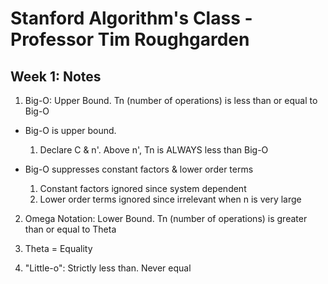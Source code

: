 # Stanford Algorithm's Class - Professor Tim Roughgarden

## Week 1: Notes

1. Big-O:  Upper Bound.  Tn (number of operations) is less than or equal to Big-O
  * Big-O is upper bound.  
    1. Declare C & n'.  Above n', Tn is ALWAYS less than Big-O

  * Big-O suppresses constant factors & lower order terms
    1. Constant factors ignored since system dependent
    2. Lower order terms ignored since irrelevant when n is very large

2. Omega Notation:  Lower Bound.  Tn (number of operations) is greater than or equal to Theta

3.  Theta = Equality

4.  "Little-o":  Strictly less than.  Never equal
